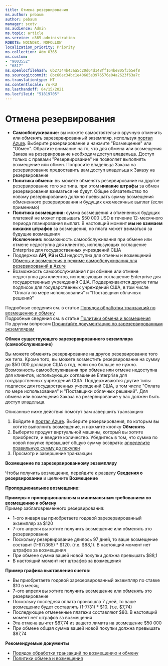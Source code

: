 ```yaml
---
title: Отмена резервирования
ms.author: pebaum
author: pebaum
manager: scotv
ms.audience: Admin
ms.topic: article
ms.service: o365-administration
ROBOTS: NOINDEX, NOFOLLOW
localization_priority: Priority
ms.collection: Adm_O365
ms.custom:
- "9003552"
- "6817"
ms.openlocfilehash: 6b27344b43aa5c20d64d148ff164be805f3b5ef8
ms.sourcegitcommit: 8bc60ec34bc1e40685e3976576e04a2623f63a7c
ms.translationtype: HT
ms.contentlocale: ru-RU
ms.lasthandoff: 04/15/2021
ms.locfileid: "51819705"
---
```

# <a name="cancelling-reservation"></a>Отмена резервирования

- **Самообслуживание:** вы можете самостоятельно вручную отменить или обменять зарезервированный экземпляр, используя [портал Azure](https://portal.azure.com/#blade/Microsoft_Azure_Reservations/ReservationsBrowseBlade). Выберите резервирование и нажмите "Возмещение" или "Обмен". Обратите внимание на то, что для обмена или возмещения Заказа на резервирование необходим доступ владельца. Доступ только с правами "Резервирование" не позволяет выполнять возмещение или обмен. Попросите владельца Заказа на резервирование предоставить вам доступ владельца к Заказу на резервирование
- **Политика обмена:** вы можете обменять резервирование на другое резервирование того же типа. при этом **никакие штрафы** за обмен резервирования взиматься не будут. Общее обязательство по новому резервированию должно превышать сумму возмещения обмененного резервирования и будущих ежемесячных выплат (если применимо)
- **Политика возмещения:** сумма возмещения и отмененных будущих платежей не может превышать $50 000 USD в течение 12-месячного периода планирования выплат. В настоящий момент **мы не взимаем никаких штрафов** за возмещения, но плата может взиматься за будущие возмещения  
    **Исключения:** возможность самообслуживания при обмене или отмене недоступна для клиентов, использующих соглашение Enterprise для государственных учреждений США
- Поддержка **API, PS и CLI** недоступна для отмены и возмещений [Обмены и возмещения в режиме самообслуживания для резервирований в Azure](https://docs.microsoft.com/azure/cost-management-billing/reservations/exchange-and-refund-azure-reservations?WT.mc_id=Portal-Microsoft_Azure_Support)
- Возможность самообслуживания при обмене или отмене недоступна для клиентов, использующих соглашение Enterprise для государственных учреждений США. Поддерживаются другие типы подписок для государственных учреждений США, в том числе "Оплата по мере использования" и "Поставщики облачных решений"

Подробные сведения см. в статье [Порядок обработки транзакций по возмещению и обмену](https://docs.microsoft.com/azure/billing/billing-azure-reservations-self-service-exchange-and-refund?WT.mc_id=Portal-Microsoft_Azure_Support#how-return-and-exchange-transactions-are-processed)  
Подробные сведения см. в статье [Политики обмена и возмещения](https://docs.microsoft.com/azure/billing/billing-azure-reservations-self-service-exchange-and-refund?WT.mc_id=Portal-Microsoft_Azure_Support#exchange-policies)  
По другим вопросам [Прочитайте документацию по зарезервированным экземплярам](https://docs.microsoft.com/azure/billing/billing-save-compute-costs-reservations?WT.mc_id=Portal-Microsoft_Azure_Support)

**Обмен существующего зарезервированного экземпляра (самообслуживание)**

Вы можете обменять резервирование на другое резервирование того же типа. Кроме того, вы можете возместить резервирование на сумму до $50 000 долларов США в год, если оно больше не нужно. Возможность самообслуживания при обмене или отмене недоступна для клиентов, использующих соглашение Enterprise для государственных учреждений США. Поддерживаются другие типы подписок для государственных учреждений США, в том числе "Оплата по мере использования" и "Поставщики облачных решений". Для обмена или возмещения Заказа на резервирование у вас должен быть доступ владельца.

Описанные ниже действия помогут вам завершить транзакцию

1. Войдите в [портал Azure](https://portal.azure.com/#blade/Microsoft_Azure_Reservations/ReservationsBrowseBlade). Выберите резервирования, по которым вы хотите выполнить возмещение, и нажмите кнопку **Обменять**
2. Выберите продукт виртуальной машины, который вы хотите приобрести, и введите количество. Убедитесь в том, что сумма по новой покупке превышает общую сумму возврата: [определите правильную сумму до покупки](https://docs.microsoft.com/azure/virtual-machines/windows/prepay-reserved-vm-instances?WT.mc_id=Portal-Microsoft_Azure_Support#determine-the-right-vm-size-before-you-buy)
3. Просмотр и завершение транзакции

**Возмещение по зарезервированному экземпляру**

Чтобы получить возмещение, перейдите к разделу **Сведения о резервировании** и щелкните **Возмещение**

**Пропорциональное возмещение:**

**Примеры с пропорциональным и минимальным требованием по возмещению и обмену**  
Пример заблаговременного резервирования:

- 1-ого января вы приобретаете годовой зарезервированный экземпляр за $120
- 7-ого апреля вы хотите получить возмещение или обменять это резервирование
- Поскольку резервирование длилось 97 дней, то ваше возмещение составит (1-97/365) * $120. (т.е. $88,1). В настоящий момент нет штрафов за возмещения
- При обмене сумма вашей новой покупки должна превышать $88,1
- В настоящий момент нет штрафов за возмещения

**Пример графика выставления счетов:**

- Вы приобретаете годовой зарезервированный экземпляр по ставке $10 в месяц
- 7-ого апреля вы хотите получить возмещение или обменять это резервирование
- Поскольку последняя оплата произошла 7 дней, то ваше возмещение будет составлять (1-7/31) * $10. (т.е. $7,74)
- Последующие отмененные платежи составляют $80. В настоящий момент нет штрафов за возмещения
- Эта отмена вычтет $87,74 из вашего лимита на возмещение $50 000
- При обмене общая сумма вашей новой покупки должна превышать $87,74

**Рекомендуемые документы**

- [Порядок обработки транзакций по возмещению и обмену](https://docs.microsoft.com/azure/billing/billing-azure-reservations-self-service-exchange-and-refund?WT.mc_id=Portal-Microsoft_Azure_Support#how-return-and-exchange-transactions-are-processed)
- [Политики обмена и возмещения](https://docs.microsoft.com/azure/billing/billing-azure-reservations-self-service-exchange-and-refund?WT.mc_id=Portal-Microsoft_Azure_Support#exchange-policies)